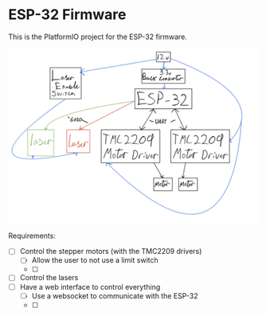 # ESP-32 Firmware

This is the PlatformIO project for the ESP-32 firmware.

![block_diagram](block_diagram.png)

Requirements:

- [ ] Control the stepper motors (with the TMC2209 drivers)
  - [ ] Allow the user to not use a limit switch
  - [ ] 
- [ ] Control the lasers
- [ ] Have a web interface to control everything
  - [ ] Use a websocket to communicate with the ESP-32
  - [ ] 

